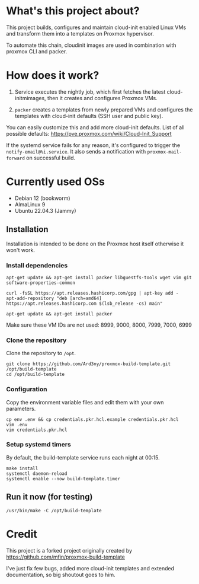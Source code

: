 # What's this project about?  

This project builds, configures and maintain cloud-init enabled Linux VMs and transform them into a templates on Proxmox hypervisor.

To automate this chain, cloudinit images are used in combination with proxmox CLI and packer.


# How does it work?


1. Service executes the nightly job, which first fetches the latest cloud-initmimages, then it creates and configures Proxmox VMs.

2. `packer` creates a templates from newly prepared VMs and configures the templates with cloud-init defaults (SSH user and public key). 

You can easily customize this and add more cloud-init defaults. 
List of all possible defaults:
https://pve.proxmox.com/wiki/Cloud-Init_Support


If the systemd service fails for any reason, it's configured to trigger the `notify-email@%i.service`. It also sends a notification with `proxmox-mail-forward` on successful build.


# Currently used OSs
* Debian 12 (bookworm)
* AlmaLinux 9
* Ubuntu 22.04.3 (Jammy)

## Installation

Installation is intended to be done on the Proxmox host itself otherwise it won't work.

### Install dependencies
```
apt-get update && apt-get install packer libguestfs-tools wget vim git software-properties-common
```
```
curl -fsSL https://apt.releases.hashicorp.com/gpg | apt-key add -
apt-add-repository "deb [arch=amd64] https://apt.releases.hashicorp.com $(lsb_release -cs) main"
```

```
apt-get update && apt-get install packer
```


Make sure these VM IDs are not used:
8999, 9000, 8000, 7999, 7000, 6999



### Clone the repository

Clone the repository to `/opt`.

```
git clone https://github.com/Ard3ny/proxmox-build-template.git /opt/build-template
cd /opt/build-template
```

### Configuration

Copy the environment variable files and edit them with your own parameters.

```
cp env .env && cp credentials.pkr.hcl.example credentials.pkr.hcl
vim .env
vim credentials.pkr.hcl
```

### Setup systemd timers

By default, the build-template service runs each night at 00:15.

```
make install
systemctl daemon-reload
systemctl enable --now build-template.timer
```

## Run it now (for testing)
```
/usr/bin/make -C /opt/build-template
```

# Credit

This project is a forked project originally created by https://github.com/mfin/proxmox-build-template

I've just fix few bugs, added more cloud-init templates and extended documentation, so big shoutout goes to him.